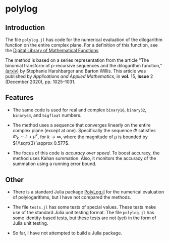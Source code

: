 # polylog

## Introduction

 The file `polylog.jl` has code for the numerical evaluation of the dilogarithm function on the entire complex plane. For a definition of this function, see the [Digital Library of Mathematical Functions](https://dlmf.nist.gov/25.12#E1)

 The method is based on a series representation from the article "The binomial transform of p-recursive sequences and the dilogarithm function," [(arxiv)][def] by Stephanie Harshbarger and Barton Willis. This article was published by _Applications and Applied Mathematics_, in **vol.** 15, **Issue** 2 (December 2020), pp. 1025–1031.

## Features

- The same code is used for real and complex `binary16`, `binary32`, `binary64`, and `bigfloat` numbers.

- The method uses a sequence that converges linearly on the entire complex plane (except at one). Specifically the sequence $\Phi$ satisfies $\Phi_k \sim   L + \mu^k$,
for $k \to \infty$, where the magnitude of $\mu$ is bounded by $1/\sqrt{3} \approx 0.577$.

- The focus of this code is _accuracy over speed_. To boost accuracy, the method uses Kahan summation. Also, it monitors the accuracy of the summation using a running error bound.

## Other

- There is a standard Julia package [PolyLog.jl](https://juliapackages.com/p/polylog) for the numerical evaluation of polylogarithms, but I have not compared the methods.

- The file `tests.jl` has some tests of special values. These tests make use of the standard Julia unit testing
format. The file `polylog.jl` has some identity-based tests, but these tests are not (yet) in the form of Julia unit testing.

- So far, I have not attempted to build a Julia package.

[def]: https://arxiv.org/pdf/1910.06928.pdf
